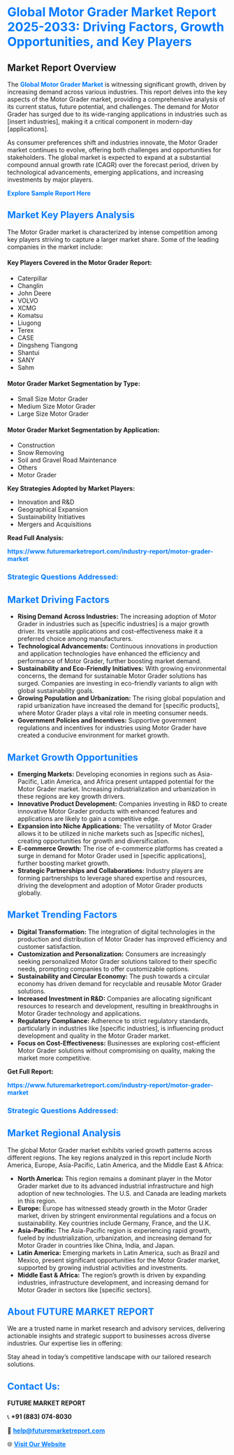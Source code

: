 <h1 style="color: #007BFF;">Global Motor Grader Market Report 2025-2033: Driving Factors, Growth Opportunities, and Key Players</h1>

<section id="overview">
<h2>Market Report Overview</h2>
<p>The <a href="https://www.futuremarketreport.com/industry-report/motor-grader-market" style="color: #007BFF; text-decoration: none;"><strong>Global Motor Grader Market</strong></a> is witnessing significant growth, driven by increasing demand across various industries. This report delves into the key aspects of the Motor Grader market, providing a comprehensive analysis of its current status, future potential, and challenges. The demand for Motor Grader has surged due to its wide-ranging applications in industries such as [insert industries], making it a critical component in modern-day [applications].</p>
<p>As consumer preferences shift and industries innovate, the Motor Grader market continues to evolve, offering both challenges and opportunities for stakeholders. The global market is expected to expand at a substantial compound annual growth rate (CAGR) over the forecast period, driven by technological advancements, emerging applications, and increasing investments by major players.</p>
</section>

<section id="overview">
<p><a href="https://www.futuremarketreport.com/request-sample/reportId=110798" style="color: #007BFF; text-decoration: none;"><strong>Explore Sample Report Here</strong></a></p>
</section>

<section id="key-players">
<h2 style="color: #007BFF;">Market Key Players Analysis</h2>
<p>The Motor Grader market is characterized by intense competition among key players striving to capture a larger market share. Some of the leading companies in the market include:</p>
<h4>Key Players Covered in the Motor Grader Report:</h4>
<ul><li>Caterpillar</li><li>Changlin</li><li>John Deere</li><li>VOLVO</li><li>XCMG</li><li>Komatsu</li><li>Liugong</li><li>Terex</li><li>CASE</li><li>Dingsheng Tiangong</li><li>Shantui</li><li>SANY</li><li>Sahm</li></ul>
<h4>Motor Grader Market Segmentation by Type:</h4>
<ul><li>Small Size Motor Grader</li><li>Medium Size Motor Grader</li><li>Large Size Motor Grader</li></ul>

<h4>Motor Grader Market Segmentation by Application:</h4>
<ul><li>Construction</li><li>Snow Removing</li><li>Soil and Gravel Road Maintenance</li><li>Others</li><li>Motor Grader</li></ul>
<p><strong>Key Strategies Adopted by Market Players:</strong></p>
<ul>
<li>Innovation and R&D</li>
<li>Geographical Expansion</li>
<li>Sustainability Initiatives</li>
<li>Mergers and Acquisitions</li>
</ul>
</section>

<section>
<p><strong>Read Full Analysis: </strong></p><a href="https://www.futuremarketreport.com/industry-report/motor-grader-market" style="color: #007BFF; text-decoration: none;"><strong>https://www.futuremarketreport.com/industry-report/motor-grader-market</strong></a>
<h3 style="color: #007BFF;">Strategic Questions Addressed:</h3>
</section>

<section id="driving-factors">
<h2 style="color: #007BFF;">Market Driving Factors</h2>
<ul>
<li><strong>Rising Demand Across Industries:</strong> The increasing adoption of Motor Grader in industries such as [specific industries] is a major growth driver. Its versatile applications and cost-effectiveness make it a preferred choice among manufacturers.</li>
<li><strong>Technological Advancements:</strong> Continuous innovations in production and application technologies have enhanced the efficiency and performance of Motor Grader, further boosting market demand.</li>
<li><strong>Sustainability and Eco-Friendly Initiatives:</strong> With growing environmental concerns, the demand for sustainable Motor Grader solutions has surged. Companies are investing in eco-friendly variants to align with global sustainability goals.</li>
<li><strong>Growing Population and Urbanization:</strong> The rising global population and rapid urbanization have increased the demand for [specific products], where Motor Grader plays a vital role in meeting consumer needs.</li>
<li><strong>Government Policies and Incentives:</strong> Supportive government regulations and incentives for industries using Motor Grader have created a conducive environment for market growth.</li>
</ul>
</section>

<section id="growth-opportunities">
<h2 style="color: #007BFF;">Market Growth Opportunities</h2>
<ul>
<li><strong>Emerging Markets:</strong> Developing economies in regions such as Asia-Pacific, Latin America, and Africa present untapped potential for the Motor Grader market. Increasing industrialization and urbanization in these regions are key growth drivers.</li>
<li><strong>Innovative Product Development:</strong> Companies investing in R&D to create innovative Motor Grader products with enhanced features and applications are likely to gain a competitive edge.</li>
<li><strong>Expansion into Niche Applications:</strong> The versatility of Motor Grader allows it to be utilized in niche markets such as [specific niches], creating opportunities for growth and diversification.</li>
<li><strong>E-commerce Growth:</strong> The rise of e-commerce platforms has created a surge in demand for Motor Grader used in [specific applications], further boosting market growth.</li>
<li><strong>Strategic Partnerships and Collaborations:</strong> Industry players are forming partnerships to leverage shared expertise and resources, driving the development and adoption of Motor Grader products globally.</li>
</ul>
</section>

<section id="trending-factors">
<h2 style="color: #007BFF;">Market Trending Factors</h2>
<ul>
<li><strong>Digital Transformation:</strong> The integration of digital technologies in the production and distribution of Motor Grader has improved efficiency and customer satisfaction.</li>
<li><strong>Customization and Personalization:</strong> Consumers are increasingly seeking personalized Motor Grader solutions tailored to their specific needs, prompting companies to offer customizable options.</li>
<li><strong>Sustainability and Circular Economy:</strong> The push towards a circular economy has driven demand for recyclable and reusable Motor Grader solutions.</li>
<li><strong>Increased Investment in R&D:</strong> Companies are allocating significant resources to research and development, resulting in breakthroughs in Motor Grader technology and applications.</li>
<li><strong>Regulatory Compliance:</strong> Adherence to strict regulatory standards, particularly in industries like [specific industries], is influencing product development and quality in the Motor Grader market.</li>
<li><strong>Focus on Cost-Effectiveness:</strong> Businesses are exploring cost-efficient Motor Grader solutions without compromising on quality, making the market more competitive.</li>
</ul>
</section>

<section>
<p><strong>Get Full Report: </strong></p><a href="https://www.futuremarketreport.com/industry-report/motor-grader-market" style="color: #007BFF; text-decoration: none;"><strong>https://www.futuremarketreport.com/industry-report/motor-grader-market</strong></a>
<h3 style="color: #007BFF;">Strategic Questions Addressed:</h3>
</section>


<section id="regional-analysis">
<h2 style="color: #007BFF;">Market Regional Analysis</h2>
<p>The global Motor Grader market exhibits varied growth patterns across different regions. The key regions analyzed in this report include North America, Europe, Asia-Pacific, Latin America, and the Middle East & Africa:</p>
<ul>
<li><strong>North America:</strong> This region remains a dominant player in the Motor Grader market due to its advanced industrial infrastructure and high adoption of new technologies. The U.S. and Canada are leading markets in this region.</li>
<li><strong>Europe:</strong> Europe has witnessed steady growth in the Motor Grader market, driven by stringent environmental regulations and a focus on sustainability. Key countries include Germany, France, and the U.K.</li>
<li><strong>Asia-Pacific:</strong> The Asia-Pacific region is experiencing rapid growth, fueled by industrialization, urbanization, and increasing demand for Motor Grader in countries like China, India, and Japan.</li>
<li><strong>Latin America:</strong> Emerging markets in Latin America, such as Brazil and Mexico, present significant opportunities for the Motor Grader market, supported by growing industrial activities and investments.</li>
<li><strong>Middle East & Africa:</strong> The region’s growth is driven by expanding industries, infrastructure development, and increasing demand for Motor Grader in sectors like [specific sectors].</li>
</ul>
</section>

<footer>
<h2 style="color: #007BFF;">About FUTURE MARKET REPORT</h2>
<p>We are a trusted name in market research and advisory services, delivering actionable insights and strategic support to businesses across diverse industries. Our expertise lies in offering:</p>

<p>Stay ahead in today’s competitive landscape with our tailored research solutions.</p>

<h2 style="color: #007BFF;">Contact Us:</h2>
<p><strong>FUTURE MARKET REPORT</strong></p>
<p>📞 <strong>+91 (883) 074-8030</strong></p>
<p>📧 <strong><a href="mailto:help@futuremarketreport.com" style="color: #007BFF;">help@futuremarketreport.com</a></strong></p>
<p>🌐 <strong><a href="https://www.futuremarketreport.com/" style="color: #007BFF;">Visit Our Website</a></strong></p>
</footer>